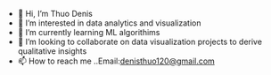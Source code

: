 - 👋 Hi, I’m Thuo Denis
- 👀 I’m interested in data analytics and visualization
- 🌱 I’m currently learning ML algorithims
- 💞️ I’m looking to collaborate on data visualization projects to derive qualitative insights
- 📫 How to reach me ..Email:denisthuo120@gmail.com

<!---
Mokamaa/Mokamaa is a ✨ special ✨ repository because its `README.md` (this file) appears on your GitHub profile.
You can click the Preview link to take a look at your changes.
--->
